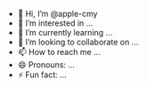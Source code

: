 - 👋 Hi, I’m @apple-cmy
- 👀 I’m interested in ...
- 🌱 I’m currently learning ...
- 💞️ I’m looking to collaborate on ...
- 📫 How to reach me ...
- 😄 Pronouns: ...
- ⚡ Fun fact: ...

<!---
apple-cmy/apple-cmy is a ✨ special ✨ repository because its `README.md` (this file) appears on your GitHub profile.
You can click the Preview link to take a look at your changes.
--->
